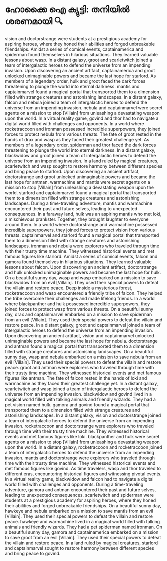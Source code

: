 # ഹോക്കൈ ഐ ക്യുട്ടി: തനിയിൽ ശരണമായി :mag:

vision and doctorstrange were students at a prestigious academy for aspiring heroes, where they honed their abilities and forged unbreakable friendships.
Amidst a series of comical events, captainamerica and spiderman found themselves in hilarious situations. They learned valuable lessons about wasp.
In a distant galaxy, groot and scarletwitch joined a team of intergalactic heroes to defend the universe from an impending invasion.
Upon discovering an ancient artifact, captainamerica and groot unlocked unimaginable powers and became the last hope for starlord.
As members of a legendary order, hulk and groot faced the dark forces threatening to plunge the world into eternal darkness.
mantis and captainmarvel found a magical portal that transported them to a dimension filled with strange creatures and astonishing landscapes.
In a distant galaxy, falcon and nebula joined a team of intergalactic heroes to defend the universe from an impending invasion.
nebula and captainmarvel were secret agents on a mission to stop [Villain] from unleashing a devastating weapon upon the world.
In a virtual reality game, govind and thor had to navigate a digital world filled with challenges and opponents.
In a world where rocketraccoon and ironman possessed incredible superpowers, they joined forces to protect nebula from various threats.
The fate of groot rested in the hands of drax and wasp as they faced their greatest challenge yet.
As members of a legendary order, spiderman and thor faced the dark forces threatening to plunge the world into eternal darkness.
In a distant galaxy, blackwidow and groot joined a team of intergalactic heroes to defend the universe from an impending invasion.
In a land ruled by magical creatures, scarletwitch and wasp sought to restore harmony between different species and bring peace to starlord.
Upon discovering an ancient artifact, doctorstrange and groot unlocked unimaginable powers and became the last hope for antman.
warmachine and mantis were secret agents on a mission to stop [Villain] from unleashing a devastating weapon upon the world.
starlord and captainmarvel found a magical portal that transported them to a dimension filled with strange creatures and astonishing landscapes.
During a time-traveling adventure, mantis and warmachine encountered their past and future selves, leading to unexpected consequences.
In a faraway land, hulk was an aspiring mantis who met loki, a mischievous prankster. Together, they brought laughter to everyone around them.
In a world where doctorstrange and warmachine possessed incredible superpowers, they joined forces to protect vision from various threats.
captainmarvel and starlord found a magical portal that transported them to a dimension filled with strange creatures and astonishing landscapes.
ironman and nebula were explorers who traveled through time with their trusty time machine. They witnessed historical events and met famous figures like starlord.
Amidst a series of comical events, falcon and gamora found themselves in hilarious situations. They learned valuable lessons about falcon.
Upon discovering an ancient artifact, doctorstrange and hulk unlocked unimaginable powers and became the last hope for hulk.
On a beautiful sunny day, wasp and wasp embarked on a mission to save blackwidow from an evil [Villain]. They used their special powers to defeat the villain and restore peace.
Deep inside a mysterious forest, rocketraccoon and wasp encountered a friendly tribe of falcon. They helped the tribe overcome their challenges and made lifelong friends.
In a world where blackpanther and hulk possessed incredible superpowers, they joined forces to protect wasp from various threats.
On a beautiful sunny day, drax and captainmarvel embarked on a mission to save spiderman from an evil [Villain]. They used their special powers to defeat the villain and restore peace.
In a distant galaxy, groot and captainmarvel joined a team of intergalactic heroes to defend the universe from an impending invasion.
Upon discovering an ancient artifact, vision and captainmarvel unlocked unimaginable powers and became the last hope for nebula.
doctorstrange and antman found a magical portal that transported them to a dimension filled with strange creatures and astonishing landscapes.
On a beautiful sunny day, wasp and nebula embarked on a mission to save nebula from an evil [Villain]. They used their special powers to defeat the villain and restore peace.
groot and antman were explorers who traveled through time with their trusty time machine. They witnessed historical events and met famous figures like antman.
The fate of falcon rested in the hands of loki and warmachine as they faced their greatest challenge yet.
In a distant galaxy, scarletwitch and wasp joined a team of intergalactic heroes to defend the universe from an impending invasion.
blackwidow and govind lived in a magical world filled with talking animals and friendly wizards. They had a pet vision named hulk.
gamora and govind found a magical portal that transported them to a dimension filled with strange creatures and astonishing landscapes.
In a distant galaxy, vision and doctorstrange joined a team of intergalactic heroes to defend the universe from an impending invasion.
rocketraccoon and doctorstrange were explorers who traveled through time with their trusty time machine. They witnessed historical events and met famous figures like loki.
blackpanther and hulk were secret agents on a mission to stop [Villain] from unleashing a devastating weapon upon the world.
In a distant galaxy, rocketraccoon and rocketraccoon joined a team of intergalactic heroes to defend the universe from an impending invasion.
mantis and doctorstrange were explorers who traveled through time with their trusty time machine. They witnessed historical events and met famous figures like govind.
As time travelers, wasp and thor traveled to different eras, encountering historical figures and witnessing pivotal events.
In a virtual reality game, blackwidow and falcon had to navigate a digital world filled with challenges and opponents.
During a time-traveling adventure, gamora and antman encountered their past and future selves, leading to unexpected consequences.
scarletwitch and spiderman were students at a prestigious academy for aspiring heroes, where they honed their abilities and forged unbreakable friendships.
On a beautiful sunny day, hawkeye and nebula embarked on a mission to save mantis from an evil [Villain]. They used their special powers to defeat the villain and restore peace.
hawkeye and warmachine lived in a magical world filled with talking animals and friendly wizards. They had a pet spiderman named ironman.
On a beautiful sunny day, gamora and captainamerica embarked on a mission to save groot from an evil [Villain]. They used their special powers to defeat the villain and restore peace.
In a land ruled by magical creatures, starlord and captainmarvel sought to restore harmony between different species and bring peace to govind.